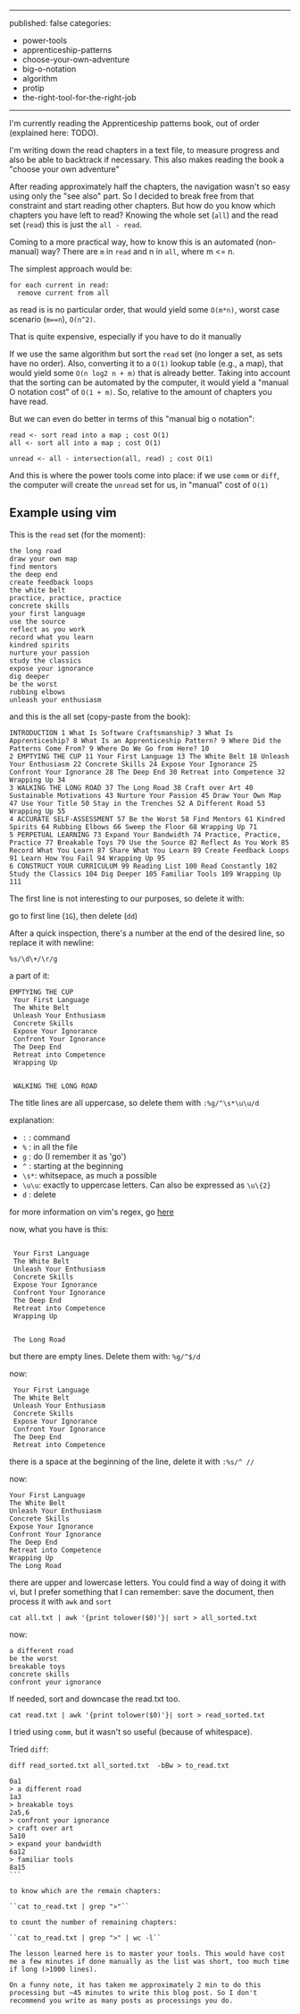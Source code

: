 ----
published: false
categories:
  - power-tools
  - apprenticeship-patterns
  - choose-your-own-adventure
  - big-o-notation
  - algorithm
  - protip
  - the-right-tool-for-the-right-job
----

I'm currently reading the Apprenticeship patterns book, out of order (explained here: TODO).

I'm writing down the read chapters in a text file, to measure progress and also be able to backtrack if necessary. This also makes reading the book a "choose your own adventure"

After reading approximately half the chapters, the navigation wasn't so easy using only the "see also" part. So I decided to break free from that constraint and start reading other chapters. But how do you know which chapters you have left to read? Knowing the whole set (``all``) and the read set (``read``) this is just the ``all - read``.

Coming to a more practical way, how to know this is an automated (non-manual) way? There are ``m`` in ``read`` and n in ``all``, where m <= n.

The simplest approach would be:

````
for each current in read:
  remove current from all
````

as read is is no particular order, that would yield some ``O(m*n)``, worst case scenario (``m==n``), ``O(n^2)``.

That is quite expensive, especially if you have to do it manually

If we use the same algorithm but sort the ``read`` set (no longer a set, as sets have no order). Also, converting it to a ``O(1)`` lookup table (e.g., a map), that would yield some ``O(n log2 n + m)`` that is already better. Taking into account that the sorting can be automated by the computer, it would yield a "manual O notation cost" of ``O(1 + m)``. So, relative to the amount of chapters you have read.

But we can even do better in terms of this "manual big o notation":

````
read <- sort read into a map ; cost O(1)
all <- sort all into a map ; cost O(1)

unread <- all - intersection(all, read) ; cost O(1)
````

And this is where the power tools come into place: if we use ``comm`` or ``diff``, the computer will create  the ````unread```` set for us, in "manual" cost of ``O(1)``

## Example using vim

This is the ``read`` set (for the moment):
````
the long road
draw your own map
find mentors
the deep end
create feedback loops
the white belt
practice, practice, practice
concrete skills
your first language
use the source
reflect as you work
record what you learn
kindred spirits
nurture your passion
study the classics
expose your ignorance
dig deeper
be the worst
rubbing elbows
unleash your enthusiasm
````

and this is the all set (copy-paste from the book):

````
INTRODUCTION 1 What Is Software Craftsmanship? 3 What Is Apprenticeship? 8 What Is an Apprenticeship Pattern? 9 Where Did the Patterns Come From? 9 Where Do We Go from Here? 10
2 EMPTYING THE CUP 11 Your First Language 13 The White Belt 18 Unleash Your Enthusiasm 22 Concrete Skills 24 Expose Your Ignorance 25 Confront Your Ignorance 28 The Deep End 30 Retreat into Competence 32 Wrapping Up 34
3 WALKING THE LONG ROAD 37 The Long Road 38 Craft over Art 40 Sustainable Motivations 43 Nurture Your Passion 45 Draw Your Own Map 47 Use Your Title 50 Stay in the Trenches 52 A Different Road 53 Wrapping Up 55
4 ACCURATE SELF-ASSESSMENT 57 Be the Worst 58 Find Mentors 61 Kindred Spirits 64 Rubbing Elbows 66 Sweep the Floor 68 Wrapping Up 71
5 PERPETUAL LEARNING 73 Expand Your Bandwidth 74 Practice, Practice, Practice 77 Breakable Toys 79 Use the Source 82 Reflect As You Work 85 Record What You Learn 87 Share What You Learn 89 Create Feedback Loops 91 Learn How You Fail 94 Wrapping Up 95
6 CONSTRUCT YOUR CURRICULUM 99 Reading List 100 Read Constantly 102 Study the Classics 104 Dig Deeper 105 Familiar Tools 109 Wrapping Up 111
````
The first line is not interesting to our purposes, so delete it with:

go to first line (``1G``), then delete (``dd``)

After a quick inspection, there's a number at the end of the desired line, so replace it with newline:

``%s/\d\+/\r/g``

a part of it:

````
EMPTYING THE CUP 
 Your First Language
 The White Belt 
 Unleash Your Enthusiasm 
 Concrete Skills 
 Expose Your Ignorance
 Confront Your Ignorance 
 The Deep End 
 Retreat into Competence 
 Wrapping Up 


 WALKING THE LONG ROAD 
````

The title lines are all uppercase, so delete them with ``:%g/^\s*\u\u/d``

explanation:
  * ``:`` : command
  * ``%`` : in all the file
  * ``g`` : do (I remember it as 'go')
  * ``^`` : starting at the beginning
  * ``\s*``: whitsepace, as much a possible
  * ``\u\u``: exactly to uppercase letters. Can also be expressed as ``\u\{2}``
  * ``d`` : delete

for more information on vim's regex, go [here](http://vimregex.com/)

now, what you have is this:

````

 Your First Language 
 The White Belt 
 Unleash Your Enthusiasm
 Concrete Skills 
 Expose Your Ignorance
 Confront Your Ignorance
 The Deep End
 Retreat into Competence
 Wrapping Up 
 
 
 The Long Road 
````

but there are empty lines. Delete them with: ``%g/^$/d``

now:

````
 Your First Language
 The White Belt
 Unleash Your Enthusiasm
 Concrete Skills
 Expose Your Ignorance 
 Confront Your Ignorance
 The Deep End 
 Retreat into Competence
````

there is a space at the beginning of the line, delete it with ``:%s/^ //``

now:

````
Your First Language 
The White Belt 
Unleash Your Enthusiasm 
Concrete Skills 
Expose Your Ignorance  
Confront Your Ignorance 
The Deep End  
Retreat into Competence 
Wrapping Up  
The Long Road  
````

there are upper and lowercase letters. You could find a way of doing it with vi, but I prefer something that I can remember: save the document, then process it with ``awk`` and ``sort``

````
cat all.txt | awk '{print tolower($0)'}| sort > all_sorted.txt
````

now:

````
a different road 
be the worst 
breakable toys 
concrete skills 
confront your ignorance 
````

If needed, sort and downcase the read.txt too.

````
cat read.txt | awk '{print tolower($0)'}| sort > read_sorted.txt
````

I tried using ``comm``, but it wasn't so useful (because of whitespace).

Tried ``diff``:

````
diff read_sorted.txt all_sorted.txt  -bBw > to_read.txt

0a1
> a different road 
1a3
> breakable toys 
2a5,6
> confront your ignorance 
> craft over art 
5a10
> expand your bandwidth 
6a12
> familiar tools 
8a15
```

to know which are the remain chapters:

``cat to_read.txt | grep ">"``

to count the number of remaining chapters:

``cat to_read.txt | grep ">" | wc -l``

The lesson learned here is to master your tools. This would have cost me a few minutes if done manually as the list was short, too much time if long (>1000 lines).

On a funny note, it has taken me approximately 2 min to do this processing but ~45 minutes to write this blog post. So I don't recommend you write as many posts as processings you do.
